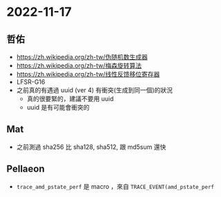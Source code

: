 # 2022-11-17

## 哲佑

- https://zh.wikipedia.org/zh-tw/伪随机数生成器
- https://zh.wikipedia.org/zh-tw/梅森旋转算法
- https://zh.wikipedia.org/zh-tw/线性反馈移位寄存器
- LFSR-G16
- 之前真的有遇過 uuid (ver 4) 有衝突(生成到同一個)的狀況
    - 真的很要緊的，建議不要用 uuid
    - uuid 是有可能會衝突的


## Mat

- 之前測過 sha256 比 sha128, sha512, 跟 md5sum 還快


## Pellaeon

- `trace_amd_pstate_perf` 是 macro ，來自 `TRACE_EVENT(amd_pstate_perf` 
